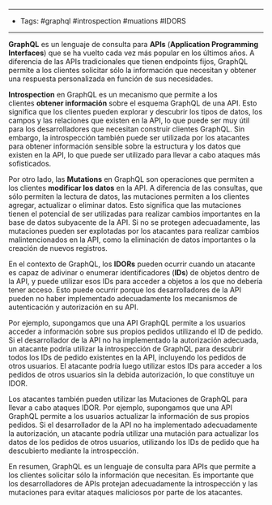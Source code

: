 -------------------
- Tags: #graphql #introspection #muations #IDORS 
---------------------------
**GraphQL** es un lenguaje de consulta para **APIs** (**Application Programming Interfaces**) que se ha vuelto cada vez más popular en los últimos años. A diferencia de las APIs tradicionales que tienen endpoints fijos, GraphQL permite a los clientes solicitar sólo la información que necesitan y obtener una respuesta personalizada en función de sus necesidades.

**Introspection** en GraphQL es un mecanismo que permite a los clientes **obtener información** sobre el esquema GraphQL de una API. Esto significa que los clientes pueden explorar y descubrir los tipos de datos, los campos y las relaciones que existen en la API, lo que puede ser muy útil para los desarrolladores que necesitan construir clientes GraphQL. Sin embargo, la introspección también puede ser utilizada por los atacantes para obtener información sensible sobre la estructura y los datos que existen en la API, lo que puede ser utilizado para llevar a cabo ataques más sofisticados.

Por otro lado, las **Mutations** en GraphQL son operaciones que permiten a los clientes **modificar los datos** en la API. A diferencia de las consultas, que sólo permiten la lectura de datos, las mutaciones permiten a los clientes agregar, actualizar o eliminar datos. Esto significa que las mutaciones tienen el potencial de ser utilizadas para realizar cambios importantes en la base de datos subyacente de la API. Si no se protegen adecuadamente, las mutaciones pueden ser explotadas por los atacantes para realizar cambios malintencionados en la API, como la eliminación de datos importantes o la creación de nuevos registros.

En el contexto de GraphQL, los **IDORs** pueden ocurrir cuando un atacante es capaz de adivinar o enumerar identificadores (**IDs**) de objetos dentro de la API, y puede utilizar esos IDs para acceder a objetos a los que no debería tener acceso. Esto puede ocurrir porque los desarrolladores de la API pueden no haber implementado adecuadamente los mecanismos de autenticación y autorización en su API.

Por ejemplo, supongamos que una API GraphQL permite a los usuarios acceder a información sobre sus propios pedidos utilizando el ID de pedido. Si el desarrollador de la API no ha implementado la autorización adecuada, un atacante podría utilizar la introspección de GraphQL para descubrir todos los IDs de pedido existentes en la API, incluyendo los pedidos de otros usuarios. El atacante podría luego utilizar estos IDs para acceder a los pedidos de otros usuarios sin la debida autorización, lo que constituye un IDOR.

Los atacantes también pueden utilizar las Mutaciones de GraphQL para llevar a cabo ataques IDOR. Por ejemplo, supongamos que una API GraphQL permite a los usuarios actualizar la información de sus propios pedidos. Si el desarrollador de la API no ha implementado adecuadamente la autorización, un atacante podría utilizar una mutación para actualizar los datos de los pedidos de otros usuarios, utilizando los IDs de pedido que ha descubierto mediante la introspección.

En resumen, GraphQL es un lenguaje de consulta para APIs que permite a los clientes solicitar sólo la información que necesitan. Es importante que los desarrolladores de APIs protejan adecuadamente la introspección y las mutaciones para evitar ataques maliciosos por parte de los atacantes.